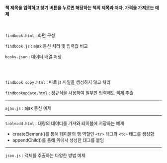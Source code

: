 <h4>책 제목을 입력하고 찾기 버튼을 누르면 해당하는 책의 제목과 저자, 가격을 가져오는 예제</h4>
<br>

`findbook.html` : 화면 구성

`findbook.js` : ajax 통신 처리 및 입력값 비교

`books.json` : 데이터 배열 저장

<br><br>

`findbook copy.html` : 따로 js 파일을 생성하지 않고 처리

`findbookupdate.html` : 정규식을 사용하여 일부만 입력해도 객체 추출

<hr>

`ajax.js` : ajax 통신 예제

<hr>

`tableadd.html` : 대량의 데이터를 가져와 테이블에 저장하는 예제

- createElement()를 통해 테이블의 행 역할인 `<tr>` 태그와 `<td>` 태그를 생성함
- appendChild()를 통해 위에서 생성한 태그를 붙임

<hr>

`json.js` : 객체를 추출하는 다양한 방법 예제
